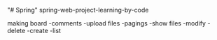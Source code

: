 "# Spring" 
spring-web-project-learning-by-code

making board
-comments
-upload files
-pagings
-show files
-modify
-delete
-create
-list
